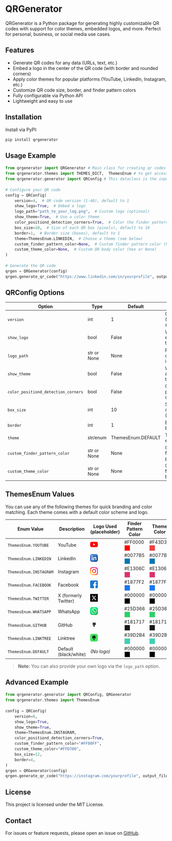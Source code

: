 # QRGenerator

QRGenerator is a Python package for generating highly customizable QR codes with support for color themes, embedded logos, and more. Perfect for personal, business, or social media use cases.

## Features

- Generate QR codes for any data (URLs, text, etc.)
- Embed a logo in the center of the QR code (with border and rounded corners)
- Apply color themes for popular platforms (YouTube, LinkedIn, Instagram, etc.)
- Customize QR code size, border, and finder pattern colors
- Fully configurable via Python API
- Lightweight and easy to use

## Installation

Install via PyPI:

```bash
pip install qrgenerator
```

## Usage Example

```python
from qrgenerator import QRGenerator # Main class for creating qr codes
from qrgenerator.themes import THEMES_DICT,  ThemesEnum # to get access to theme enums and related pre-set configurations
from qrgenerator.generator import QRConfig # This dataclass is the input to the main method of QRGenerator

# Configure your QR code
config = QRConfig(
    version=4,  # QR code version (1-40), default to 1
    show_logo=True,  # Embed a logo
    logo_path="path_to_your_log.png",  # Custom logo (optional)
    show_theme=True,  # Use a color theme
    color_positiond_detection_corners=True,  # Color the finder patterns
    box_size=10,  # Size of each QR box (pixels), default to 10
    border=1,  # Border size (boxes), default to 1
    theme=ThemesEnum.LINKEDIN,  # Choose a theme (see below)
    custom_finder_pattern_color=None,  # Custom finder pattern color (hex or None)
    custom_theme_color=None,  # Custom QR body color (hex or None)
)

# Generate the QR code
qrgen = QRGenerator(config)
qrgen.generate_qr_code("https://www.linkedin.com/in/yourprofile", output_file="linkedin_qr.png")
```

## QRConfig Options

| Option                          | Type           | Default           | Description |
|---------------------------------|----------------|-------------------|-------------|
| `version`                       | int            | 1                 | QR code version (1-40, controls size/complexity) |
| `show_logo`                     | bool           | False             | Whether to embed a logo in the QR code |
| `logo_path`                     | str or None    | None              | Path to a custom logo image file |
| `show_theme`                    | bool           | False             | Whether to apply a color theme |
| `color_positiond_detection_corners` | bool       | False             | Color the finder patterns (QR corners) |
| `box_size`                      | int            | 10                | Size of each QR code box (pixels) |
| `border`                        | int            | 1                 | Border size (in boxes) |
| `theme`                         | str/enum       | ThemesEnum.DEFAULT| Theme name or enum value |
| `custom_finder_pattern_color`    | str or None    | None              | Custom color for finder patterns (hex) |
| `custom_theme_color`            | str or None    | None              | Custom color for QR code body (hex) |

## ThemesEnum Values

You can use any of the following themes for quick branding and color matching. Each theme comes with a default color scheme and logo.

| Enum Value           | Description         | Logo Used (placeholder) | Finder Pattern Color | Theme Color |
|----------------------|--------------------|------------------------|---------------------|-------------|
| `ThemesEnum.YOUTUBE`   | YouTube            | <img src="qrgenerator/icons/youtube_logo.png" width="24"/> | #FF0000 <span style="display:inline-block;width:16px;height:16px;background:#FF0000;border:1px solid #ccc;vertical-align:middle;"></span> | #F43D3D <span style="display:inline-block;width:16px;height:16px;background:#F43D3D;border:1px solid #ccc;vertical-align:middle;"></span> |
| `ThemesEnum.LINKEDIN`  | LinkedIn           | <img src="qrgenerator/icons/linkedin_logo.png" width="24"/> | #0077B5 <span style="display:inline-block;width:16px;height:16px;background:#0077B5;border:1px solid #ccc;vertical-align:middle;"></span> | #0077B5 <span style="display:inline-block;width:16px;height:16px;background:#0077B5;border:1px solid #ccc;vertical-align:middle;"></span> |
| `ThemesEnum.INSTAGRAM` | Instagram          | <img src="qrgenerator/icons/instagram_logo.png" width="24"/> | #E1306C <span style="display:inline-block;width:16px;height:16px;background:#E1306C;border:1px solid #ccc;vertical-align:middle;"></span> | #E1306C <span style="display:inline-block;width:16px;height:16px;background:#E1306C;border:1px solid #ccc;vertical-align:middle;"></span> |
| `ThemesEnum.FACEBOOK`  | Facebook           | <img src="qrgenerator/icons/facebook_logo.png" width="24"/> | #1877F2 <span style="display:inline-block;width:16px;height:16px;background:#1877F2;border:1px solid #ccc;vertical-align:middle;"></span> | #1877F2 <span style="display:inline-block;width:16px;height:16px;background:#1877F2;border:1px solid #ccc;vertical-align:middle;"></span> |
| `ThemesEnum.TWITTER`   | X (formerly Twitter)| <img src="qrgenerator/icons/x_logo.png" width="24"/> | #000000 <span style="display:inline-block;width:16px;height:16px;background:#000000;border:1px solid #ccc;vertical-align:middle;"></span> | #000000 <span style="display:inline-block;width:16px;height:16px;background:#000000;border:1px solid #ccc;vertical-align:middle;"></span> |
| `ThemesEnum.WHATSAPP`  | WhatsApp           | <img src="qrgenerator/icons/whatsapp_logo.png" width="24"/> | #25D366 <span style="display:inline-block;width:16px;height:16px;background:#25D366;border:1px solid #ccc;vertical-align:middle;"></span> | #25D366 <span style="display:inline-block;width:16px;height:16px;background:#25D366;border:1px solid #ccc;vertical-align:middle;"></span> |
| `ThemesEnum.GITHUB`    | GitHub             | <img src="qrgenerator/icons/github_logo.png" width="24"/> | #181717 <span style="display:inline-block;width:16px;height:16px;background:#181717;border:1px solid #ccc;vertical-align:middle;"></span> | #181717 <span style="display:inline-block;width:16px;height:16px;background:#181717;border:1px solid #ccc;vertical-align:middle;"></span> |
| `ThemesEnum.LINKTREE`  | Linktree           | <img src="qrgenerator/icons/linktree_logo.png" width="24"/> | #39D2B4 <span style="display:inline-block;width:16px;height:16px;background:#39D2B4;border:1px solid #ccc;vertical-align:middle;"></span> | #39D2B4 <span style="display:inline-block;width:16px;height:16px;background:#39D2B4;border:1px solid #ccc;vertical-align:middle;"></span> |
| `ThemesEnum.DEFAULT`   | Default (black/white)| *(No logo)* | #000000 <span style="display:inline-block;width:16px;height:16px;background:#000000;border:1px solid #ccc;vertical-align:middle;"></span> | #000000 <span style="display:inline-block;width:16px;height:16px;background:#000000;border:1px solid #ccc;vertical-align:middle;"></span> |

> **Note:** You can also provide your own logo via the `logo_path` option.

## Advanced Example

```python
from qrgenerator.generator import QRConfig, QRGenerator
from qrgenerator.themes import ThemesEnum

config = QRConfig(
    version=6,
    show_logo=True,
    show_theme=True,
    theme=ThemesEnum.INSTAGRAM,
    color_positiond_detection_corners=True,
    custom_finder_pattern_color="#FF00FF",
    custom_theme_color="#FFD700",
    box_size=12,
    border=4,
)
qrgen = QRGenerator(config)
qrgen.generate_qr_code("https://instagram.com/yourprofile", output_file="instagram_qr.png")
```

## License

This project is licensed under the MIT License.

## Contact

For issues or feature requests, please open an issue on [GitHub](https://github.com/vipulm124/qrgenerator/issues).

